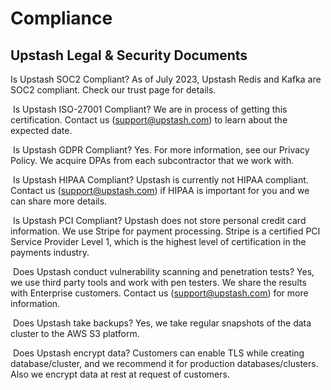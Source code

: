# Compliance

## Upstash Legal & Security Documents


Is Upstash SOC2 Compliant?
As of July 2023, Upstash Redis and Kafka are SOC2 compliant. Check our trust page for details.

​
Is Upstash ISO-27001 Compliant?
We are in process of getting this certification. Contact us (support@upstash.com) to learn about the expected date.

​
Is Upstash GDPR Compliant?
Yes. For more information, see our Privacy Policy. We acquire DPAs from each subcontractor that we work with.

​
Is Upstash HIPAA Compliant?
Upstash is currently not HIPAA compliant. Contact us (support@upstash.com) if HIPAA is important for you and we can share more details.

​
Is Upstash PCI Compliant?
Upstash does not store personal credit card information. We use Stripe for payment processing. Stripe is a certified PCI Service Provider Level 1, which is the highest level of certification in the payments industry.

​
Does Upstash conduct vulnerability scanning and penetration tests?
Yes, we use third party tools and work with pen testers. We share the results with Enterprise customers. Contact us (support@upstash.com) for more information.

​
Does Upstash take backups?
Yes, we take regular snapshots of the data cluster to the AWS S3 platform.

​
Does Upstash encrypt data?
Customers can enable TLS while creating database/cluster, and we recommend it for production databases/clusters. Also we encrypt data at rest at request of customers.